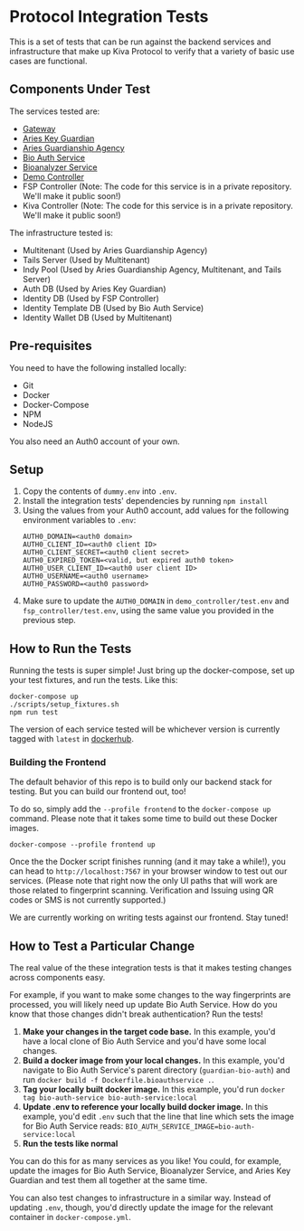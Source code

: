 # Protocol Integration Tests

This is a set of tests that can be run against the backend services and infrastructure that make up Kiva Protocol to
verify that a variety of basic use cases are functional.

## Components Under Test

The services tested are:
- [Gateway](https://github.com/kiva/protocol-gateway)
- [Aries Key Guardian](https://github.com/kiva/aries-key-guardian)
- [Aries Guardianship Agency](https://github.com/kiva/aries-guardianship-agency)
- [Bio Auth Service](https://github.com/kiva/guardian-bio-auth/tree/main/bio_auth_service)
- [Bioanalyzer Service](https://github.com/kiva/guardian-bio-auth/tree/main/bioanalyzer_service)
- [Demo Controller](https://github.com/kiva/protocol-demo)
- FSP Controller (Note: The code for this service is in a private repository. We'll make it public soon!)
- Kiva Controller (Note: The code for this service is in a private repository. We'll make it public soon!)

The infrastructure tested is:
- Multitenant (Used by Aries Guardianship Agency)
- Tails Server (Used by Multitenant)
- Indy Pool (Used by Aries Guardianship Agency, Multitenant, and Tails Server)
- Auth DB (Used by Aries Key Guardian)
- Identity DB (Used by FSP Controller)
- Identity Template DB (Used by Bio Auth Service)
- Identity Wallet DB (Used by Multitenant)

## Pre-requisites

You need to have the following installed locally:
- Git
- Docker
- Docker-Compose
- NPM
- NodeJS

You also need an Auth0 account of your own.

## Setup

1. Copy the contents of `dummy.env` into `.env`.
2. Install the integration tests' dependencies by running `npm install`
3. Using the values from your Auth0 account, add values for the following environment variables to `.env`:
   ```
   AUTH0_DOMAIN=<auth0 domain>
   AUTH0_CLIENT_ID=<auth0 client ID>
   AUTH0_CLIENT_SECRET=<auth0 client secret>
   AUTH0_EXPIRED_TOKEN=<valid, but expired auth0 token>
   AUTH0_USER_CLIENT_ID=<auth0 user client ID>
   AUTH0_USERNAME=<auth0 username>
   AUTH0_PASSWORD=<auth0 password>
   ```
4. Make sure to update the `AUTH0_DOMAIN` in `demo_controller/test.env` and `fsp_controller/test.env`, using the same
   value you provided in the previous step.

## How to Run the Tests

Running the tests is super simple! Just bring up the docker-compose, set up your test fixtures, and run the tests. Like this:

```
docker-compose up
./scripts/setup_fixtures.sh
npm run test
```

The version of each service tested will be whichever version is currently tagged with `latest` in
[dockerhub](https://hub.docker.com/orgs/kivaprotocol/repositories).

### Building the Frontend

The default behavior of this repo is to build only our backend stack for testing. But you can build our frontend out, too!

To do so, simply add the `--profile frontend` to the `docker-compose up` command. Please note that it takes some time to build out these Docker images.

```
docker-compose --profile frontend up
```

Once the the Docker script finishes running (and it may take a while!), you can head to `http://localhost:7567` in your browser window to test out our services. (Please note that right now the only UI paths that will work are those related to fingerprint scanning. Verification and Issuing using QR codes or SMS is not currently supported.)

We are currently working on writing tests against our frontend. Stay tuned!

## How to Test a Particular Change

The real value of the these integration tests is that it makes testing changes across components easy.

For example, if you want to make some changes to the way fingerprints are processed, you will likely need up update
Bio Auth Service. How do you know that those changes didn't break authentication? Run the tests!

1. **Make your changes in the target code base.** In this example, you'd have a local clone of Bio Auth Service and
   you'd have some local changes.
2. **Build a docker image from your local changes.** In this example, you'd navigate to Bio Auth Service's parent 
   directory (`guardian-bio-auth`) and run `docker build -f Dockerfile.bioauthservice .`.
3. **Tag your locally built docker image.** In this example, you'd run `docker tag bio-auth-service bio-auth-service:local`
4. **Update .env to reference your locally build docker image.** In this example, you'd edit `.env` such that the line
   that line which sets the image for Bio Auth Service reads: `BIO_AUTH_SERVICE_IMAGE=bio-auth-service:local`
5. **Run the tests like normal**

You can do this for as many services as you like! You could, for example, update the images for Bio Auth Service,
Bioanalyzer Service, and Aries Key Guardian and test them all together at the same time.

You can also test changes to infrastructure in a similar way. Instead of updating `.env`, though, you'd directly update
the image for the relevant container in `docker-compose.yml`.
